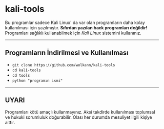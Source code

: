 # kali-tools
Bu programlar sadece Kali Linux' da var olan programların daha kolay kullanılması için yazılmıştır. **Sıfırdan yazılan hack programları değildir!** Programları sağlıklı kullanabilmek için _Kali Linux_ sistemini kullanınız.

---

## Programların İndirilmesi ve Kullanılması
* `git clone https://github.com/wolkann/kali-tools`
* `cd kali-tools`
* `cd tools`
* `python "programın ismi"`

---

## UYARI
Programları kötü amaçlı kullanmayınız. Aksi takdirde kullanılması toplumsal ve hukuki sorumluluk doğurabilir. Olası her durumda mesuliyet ilgili kişiye aittir.
